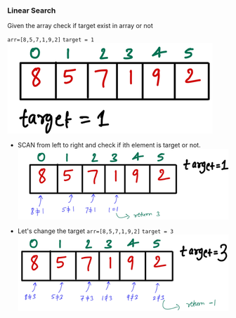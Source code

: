 ### Linear Search
Given the array check if target exist in array or not

`arr=[8,5,7,1,9,2]`
`target = 1`
![image](https://github.com/mayankdubey1996/DSA_and_Leetcode/blob/main/1.Linear%20Search/images/1.linear_search.png)

- SCAN from left to right and check if ith element is target or not.
![image](https://github.com/mayankdubey1996/DSA_and_Leetcode/blob/main/1.Linear%20Search/images/1.1linear_search.png)

- Let's change the target
`arr=[8,5,7,1,9,2]`
`target = 3`
![image](https://github.com/mayankdubey1996/DSA_and_Leetcode/blob/main/1.Linear%20Search/images/1.2linear_search.png)
